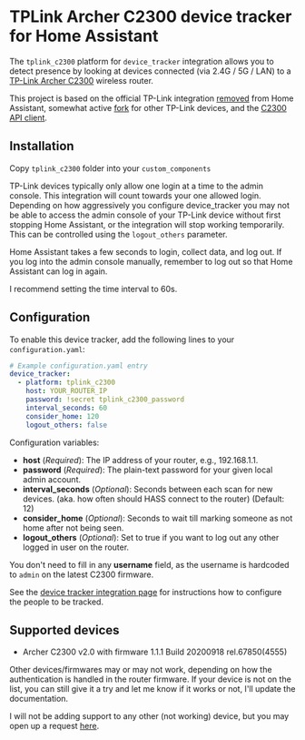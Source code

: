 # TPLink Archer C2300 device tracker for Home Assistant

The `tplink_c2300` platform for `device_tracker` integration allows you to detect presence by looking at devices connected (via 2.4G / 5G / LAN) to a [TP-Link Archer C2300](https://www.tp-link.com/us/home-networking/wifi-router/archer-c2300/) wireless router.

This project is based on the official TP-Link integration [removed](https://github.com/home-assistant/core/pull/27936) from Home Assistant, somewhat active [fork](https://github.com/ericpignet/home-assistant-tplink_router/) for other TP-Link devices, and the [C2300 API client](https://github.com/Electry/TPLink-C2300-APIClient/).

## Installation
Copy `tplink_c2300` folder into your `custom_components`

TP-Link devices typically only allow one login at a time to the admin console. This integration will count towards your one allowed login. Depending on how aggressively you configure device_tracker you may not be able to access the admin console of your TP-Link device without first stopping Home Assistant, or the integration will stop working temporarily. This can be controlled using the `logout_others` parameter.

Home Assistant takes a few seconds to login, collect data, and log out. If you log into the admin console manually, remember to log out so that Home Assistant can log in again.

I recommend setting the time interval to 60s.

## Configuration

To enable this device tracker, add the following lines to your `configuration.yaml`:

```yaml
# Example configuration.yaml entry
device_tracker:
  - platform: tplink_c2300
    host: YOUR_ROUTER_IP
    password: !secret tplink_c2300_password
    interval_seconds: 60
    consider_home: 120
    logout_others: false
```

Configuration variables:

- **host** (*Required*): The IP address of your router, e.g., 192.168.1.1.
- **password** (*Required*): The plain-text password for your given local admin account.
- **interval_seconds** (*Optional*): Seconds between each scan for new devices. (aka. how often should HASS connect to the router) (Default: 12)
- **consider_home** (*Optional*): Seconds to wait till marking someone as not home after not being seen.
- **logout_others** (*Optional*): Set to true if you want to log out any other logged in user on the router.

You don't need to fill in any **username** field, as the username is hardcoded to `admin` on the latest C2300 firmware.

See the [device tracker integration page](https://www.home-assistant.io/integrations/device_tracker/) for instructions how to configure the people to be tracked.

## Supported devices

- Archer C2300 v2.0 with firmware 1.1.1 Build 20200918 rel.67850(4555)

Other devices/firmwares may or may not work, depending on how the authentication is handled in the router firmware.
If your device is not on the list, you can still give it a try and let me know if it works or not, I'll update the documentation.

I will not be adding support to any other (not working) device, but you may open up a request [here](https://github.com/ericpignet/home-assistant-tplink_router/issues).
